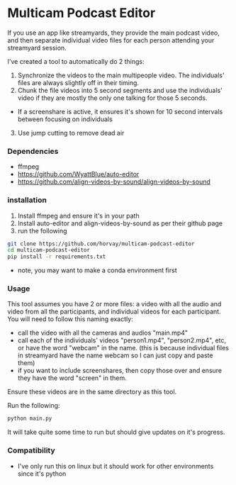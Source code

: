 # Multicam Podcast Editor
If you use an app like streamyards, they provide the main podcast video, and then separate individual video files for each person attending your streamyard session. 

I've created a tool to automatically do 2 things:
1. Synchronize the videos to the main multipeople video. The individuals' files are always slightly off in their timing.
2. Chunk the file videos into 5 second segments and use the individuals' video if they are mostly the only one talking for those 5 seconds.
  - If a screenshare is active, it ensures it's shown for 10 second intervals between focusing on individuals
3. Use jump cutting to remove dead air

### Dependencies
- ffmpeg
- https://github.com/WyattBlue/auto-editor
- https://github.com/align-videos-by-sound/align-videos-by-sound

### installation

1. Install ffmpeg and ensure it's in your path
1. Install auto-editor and align-videos-by-sound as per their github page
1. run the following
```bash
git clone https://github.com/horvay/multicam-podcast-editor
cd multicam-podcast-editor
pip install -r requirements.txt
```

* note, you may want to make a conda environment first

### Usage

This tool assumes you have 2 or more files: a video with all the audio and video from all the participants, and individual videos for each participant.
You will need to follow this naming exactly:
- call the video with all the cameras and audios "main.mp4"
- call each of the individuals' videos "person1.mp4", "person2.mp4", etc, or have the word "webcam" in the name. (this is because individual files in streamyard have the name webcam so I can just copy and paste them)
- if you want to include screenshares, then copy those over and ensure they have the word "screen" in them.

Ensure these videos are in the same directory as this tool.

Run the following:
```bash
python main.py
```

It will take quite some time to run but should give updates on it's progress.

### Compatibility
- I've only run this on linux but it should work for other environments since it's python
